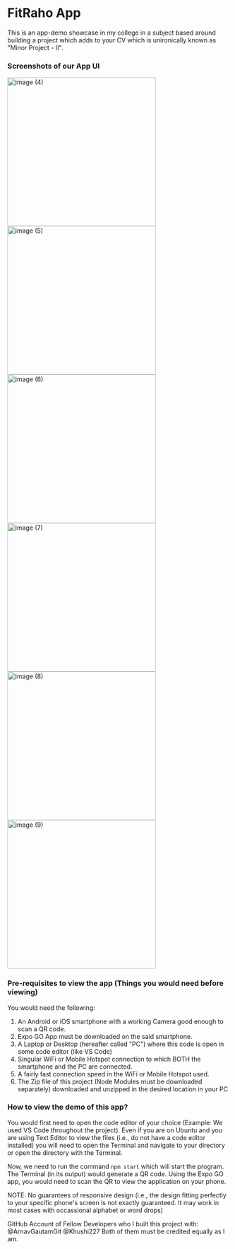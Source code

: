 # FitRaho App
This is an app-demo showcase in my college in a subject based around building a project which adds to your CV which is unironically known as "Minor Project - II".

### Screenshots of our App UI
<img width="336" alt="image (4)" src="https://github.com/user-attachments/assets/95d6f4ff-805f-4430-af70-db85788ec94f" />
<img width="336" alt="image (5)" src="https://github.com/user-attachments/assets/fff26b36-77e8-4180-8f93-e3c188ebea72" />
<img width="336" alt="image (6)" src="https://github.com/user-attachments/assets/0297d669-d809-4df4-9375-fe729300d181" />
<img width="336" alt="image (7)" src="https://github.com/user-attachments/assets/39e26587-31f4-4b18-b673-fe84dc38924c" />
<img width="336" alt="image (8)" src="https://github.com/user-attachments/assets/a5a8ddf9-fe95-4ccd-8067-6eb5aed8c8c4" />
<img width="336" alt="image (9)" src="https://github.com/user-attachments/assets/b0eec120-6596-4594-a15b-b1de66040cbf" />


### Pre-requisites to view the app (Things you would need before viewing)
You would need the following:
1. An Android or iOS smartphone with a working Camera good enough to scan a QR code.
2. Expo GO App must be downloaded on the said smartphone.
3. A Laptop or Desktop (hereafter called "PC") where this code is open in some code editor (like VS Code)
4. Singular WiFi or Mobile Hotspot connection to which BOTH the smartphone and the PC are connected.
5. A fairly fast connection speed in the WiFi or Mobile Hotspot used.
6. The Zip file of this project (Node Modules must be downloaded separately) downloaded and unzipped in the desired location in your PC

### How to view the demo of this app?
You would first need to open the code editor of your choice (Example: We used VS Code throughout the project).
Even if you are on Ubuntu and you are using Text Editor to view the files (i.e., do not have a code editor installed) you will need to open the Terminal and navigate to your directory or open the directory with the Terminal.

Now, we need to run the command `npm start` which will start the program.
The Terminal (in its output) would generate a QR code. Using the Expo GO app, you would need to scan the QR to view the application on your phone. 

NOTE:
No guarantees of responsive design (i.e., the design fitting perfectly to your specific phone's screen is not exactly guaranteed. It may work in most cases with occassional alphabet or word drops)

GitHub Account of Fellow Developers who I built this project with:
@ArnavGautamGit
@Khushi227
Both of them must be credited equally as I am.
